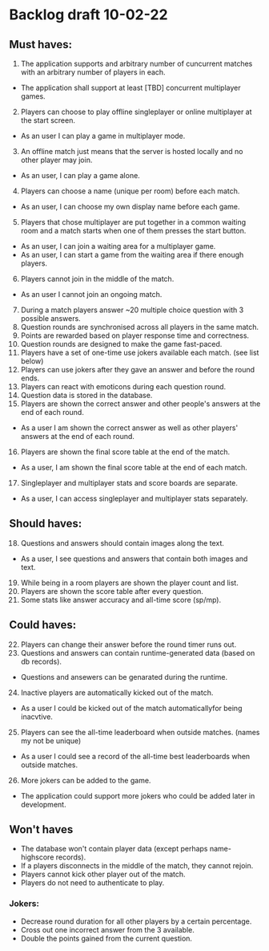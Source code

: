 # Backlog draft 10-02-22

## Must haves:
1. The application supports and arbitrary number of cuncurrent matches with an arbitrary number of players in each.
*  The application shall support at least \[TBD\] concurrent multiplayer games.
2. Players can choose to play offline singleplayer or online multiplayer at the start screen.
* As an user I can play a game in multiplayer mode.
3. An offline match just means that the server is hosted locally and no other player may join.
* As an user, I can play a game alone.
4. Players can choose a name (unique per room) before each match.
* As an user, I can choose my own display name before each game.
5. Players that chose multiplayer are put together in a common waiting room and a match starts when one of them presses the start button.
* As an user, I can join a waiting area for a multiplayer game.
* As an user, I can start a game from the waiting area if there enough players.
6. Players cannot join in the middle of the match.
* As an user I cannot join an ongoing match.
7. During a match players answer \~20 multiple choice question with 3 possible answers.
8. Question rounds are synchronised across all players in the same match.
9. Points are rewarded based on player response time and correctness.
10. Question rounds are designed to make the game fast-paced.
11. Players have a set of one-time use jokers available each match. (see list below)
12. Players can use jokers after they gave an answer and before the round ends.
13. Players can react with emoticons during each question round.
14. Question data is stored in the database.
15. Players are shown the correct answer and other people's answers at the end of each round.
* As a user I am shown the correct answer as well as other players' answers at the end of each round.
16. Players are shown the final score table at the end of the match.
* As a user, I am shown the final score table at the end of each match.
17. Singleplayer and multiplayer stats and score boards are separate.
* As a user, I can access singleplayer and multiplayer stats separately.

## Should haves:
18. Questions and answers should contain images along the text.
* As a user, I see questions and answers that contain both images and text.
19. While being in a room players are shown the player count and list.
20. Players are shown the score table after every question.
21. Some stats like answer accuracy and all-time score (sp/mp).

## Could haves:
22. Players can change their answer before the round timer runs out.
23. Questions and answers can contain runtime-generated data (based on db records).
* Questions and ansewers can be genarated during the runtime.
24. Inactive players are automatically kicked out of the match.
* As a user I could be kicked out of the match automaticallyfor being inacvtive.
25. Players can see the all-time leaderboard when outside matches. (names my not be unique)
* As a user I could see a record of the all-time best leaderboards when outside matches. 
26. More jokers can be added to the game.
* The application could support more jokers who  could be added later in development.

## Won't haves
* The database won't contain player data (except perhaps name-highscore records).
* If a players disconnects in the middle of the match, they cannot rejoin.
* Players cannot kick other player out of the match.
* Players do not need to authenticate to play.

### Jokers:
* Decrease round duration for all other players by a certain percentage.
* Cross out one incorrect answer from the 3 available.
* Double the points gained from the current question.
